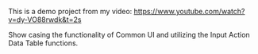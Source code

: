 This is a demo project from my video: https://www.youtube.com/watch?v=dy-VO88rwdk&t=2s

Show casing the functionality of Common UI and utilizing the Input Action Data Table functions.
